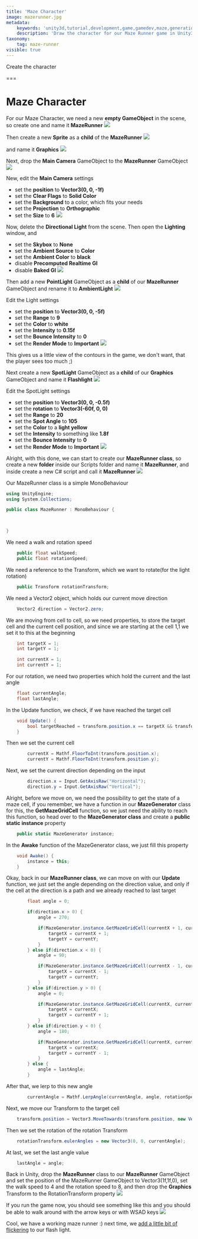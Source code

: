 ```yaml
---
title: 'Maze Character'
image: mazerunner.jpg
metadata:
    keywords: 'unity3d,tutorial,development,game,gamedev,maze,generation,character,movement'
    description: 'Draw the character for our Maze Runner game in Unity3D'
taxonomy:
    tag: maze-runner
visible: true
---
```


Create the character

===

# Maze Character

For our Maze Character, we need a new **empty GameObject** in the scene, so create one and name it **MazeRunner**
![](000154.png)

Then create a new **Sprite** as a **child** of the **MazeRunner**
![](000155.png)

and name it **Graphics**
![](000156.png)

Next, drop the **Main Camera** GameObject to the **MazeRunner** GameObject
![](000157.png)

New, edit the **Main Camera** settings
* set the **position** to **Vector3(0, 0, -1f)**
* set the **Clear Flags** to **Solid Color**
* set the **Background** to a color, which fits your needs
* set the **Projection** to **Orthographic**
* set the **Size** to **6**
![](000158.png)

Now, delete the **Directional Light** from the scene. Then open the **Lighting** window, and
* set the **Skybox** to **None**
* set the **Ambient Source** to **Color**
* set the **Ambient Color** to **black**
* disable **Precomputed Realtime GI**
* disable **Baked GI**
![](000159.png)

Then add a new **PointLight** GameObject as a **child** of our **MazeRunner** GameObject and rename it to **AmbientLight**
![](000160.png)

Edit the Light settings
* set the **position** to **Vector3(0, 0, -5f)**
* set the **Range** to **9**
* set the **Color** to **white**
* set the **Intensity** to **0.15f**
* set the **Bounce Intensity** to **0**
* set the **Render Mode** to **Important**
![](000161.png)

This gives us a little view of the contours in the game, we don't want, that the player sees too much ;)

Next create a new **SpotLight** GameObject as a **child** of our **Graphics** GameObject and name it **Flashlight**
![](000162.png)

Edit the SpotLight settings
* set the **position** to **Vector3(0, 0, -0.5f)**
* set the **rotation** to **Vector3(-60f, 0, 0)**
* set the **Range** to **20**
* set the **Spot Angle** to **105**
* set the **Color** to a **light yellow**
* set the **Intensity** to something like **1.8f**
* set the **Bounce Intensity** to **0**
* set the **Render Mode** to **Important**
![](000164.png)

Alright, with this done, we can start to create our **MazeRunner class**, so create a new **folder** inside our Scripts folder and name it **MazeRunner**, and inside create a new C# script and call it **MazeRunner**
![](000165.png)

Our MazeRunner class is a simple MonoBehaviour
``` csharp
using UnityEngine;
using System.Collections;

public class MazeRunner : MonoBehaviour {
    


}
```

We need a walk and rotation speed 
``` csharp
    public float walkSpeed;
    public float rotationSpeed;
```

We need a reference to the Transform, which we want to rotate(for the light rotation)
``` csharp
    public Transform rotationTransform;
```

We need a Vector2 object, which holds our current move direction
``` csharp
    Vector2 direction = Vector2.zero;
```

We are moving from cell to cell, so we need properties, to store the target cell and the current cell position, and since we are starting at the cell 1,1 we set it to this at the beginning
``` csharp
    int targetX = 1;
    int targetY = 1;

    int currentX = 1;
    int currentY = 1;
```

For our rotation, we need two properties which hold the current and the last angle
``` csharp
    float currentAngle;
    float lastAngle;
```

In the Update function, we check, if we have reached the target cell
``` csharp
    void Update() {
        bool targetReached = transform.position.x == targetX && transform.position.y == targetY;
    }
```

Then we set the current cell
``` csharp
        currentX = Mathf.FloorToInt(transform.position.x);
        currentY = Mathf.FloorToInt(transform.position.y);
```

Next, we set the current direction depending on the input
``` csharp
        direction.x = Input.GetAxisRaw("Horizontal");
        direction.y = Input.GetAxisRaw("Vertical");
```


Alright, before we move on, we need the possibility to get the state of a maze cell, if you remember, we have a function in our **MazeGenerator** class for this, the **GetMazeGridCell** function, so we just need the ability to reach this function, so head over to the **MazeGenerator class** and create a **public static instance** property
``` csharp
    public static MazeGenerator instance;
```

In the **Awake** function of the MazeGenerator class, we just fill this property
``` csharp
    void Awake() {
        instance = this;
    }
```

Okay, back in our **MazeRunner class**, we can move on with our **Update** function, we just set the angle depending on the direction value, and only if the cell at the direction is a path and we already reached to last target
``` csharp
        float angle = 0;

        if(direction.x > 0) {
            angle = 270;

            if(MazeGenerator.instance.GetMazeGridCell(currentX + 1, currentY) && targetReached) {
                targetX = currentX + 1;
                targetY = currentY;
            }
        } else if(direction.x < 0) {
            angle = 90;

            if(MazeGenerator.instance.GetMazeGridCell(currentX - 1, currentY) && targetReached) {
                targetX = currentX - 1;
                targetY = currentY;
            }
        } else if(direction.y > 0) {
            angle = 0;

            if(MazeGenerator.instance.GetMazeGridCell(currentX, currentY + 1) && targetReached) {
                targetX = currentX;
                targetY = currentY + 1;
            }
        } else if(direction.y < 0) {
            angle = 180;

            if(MazeGenerator.instance.GetMazeGridCell(currentX, currentY - 1) && targetReached) {
                targetX = currentX;
                targetY = currentY - 1;
            }
        } else {
            angle = lastAngle;
        }
```

After that, we lerp to this new angle
``` csharp
        currentAngle = Mathf.LerpAngle(currentAngle, angle, rotationSpeed * Time.deltaTime);
```

Next, we move our Transform to the target cell
``` csharp
    transform.position = Vector3.MoveTowards(transform.position, new Vector3(targetX, targetY), walkSpeed * Time.deltaTime);
```

Then we set the rotation of the rotation Transform
``` csharp
    rotationTransform.eulerAngles = new Vector3(0, 0, currentAngle);
```

At last, we set the last angle value
``` csharp
    lastAngle = angle;
```

Back in Unity, drop the **MazeRunner** class to our **MazeRunner** GameObject and set the position of the MazeRunner GameObject to Vector3(1f,1f,0), set the walk speed to 4 and the rotation speed to 8, and then drop the **Graphics** Transform to the RotationTransform property
![](000166.png)

If you run the game now, you should see something like this and you should be able to walk around with the arrow keys or with WSAD keys
![](000167.png)

Cool, we have a working maze runner :) next time, we [add a little bit of flickering](../chapter-05?classes=button) to our flash light.